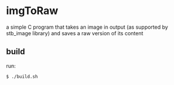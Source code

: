 # imgToRaw

a simple C program that takes an image in output (as supported by stb_image library) and saves a raw version of its content

## build

run:

```
$ ./build.sh
```
